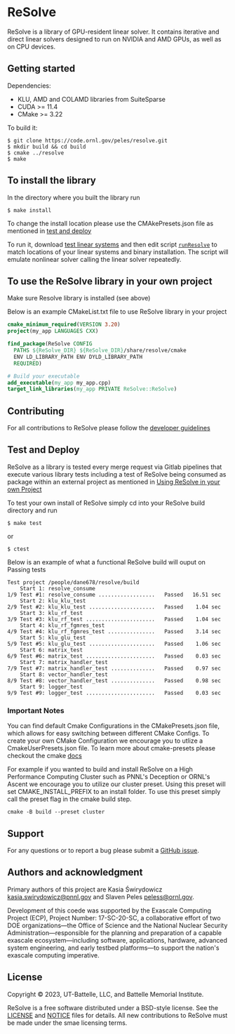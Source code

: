 # ReSolve

ReSolve is a library of GPU-resident linear solver. It contains iterative and direct linear solvers designed to run on NVIDIA and AMD GPUs, as well as on CPU devices.

## Getting started

Dependencies:
- KLU, AMD and COLAMD libraries from SuiteSparse
- CUDA >= 11.4
- CMake >= 3.22

To build it:
```shell
$ git clone https://code.ornl.gov/peles/resolve.git
$ mkdir build && cd build
$ cmake ../resolve
$ make
```

## To install the library 
In the directory where you built the library run
```shell
$ make install
```

To change the install location please use the CMAkePresets.json file as mentioned in [test and deploy](#test-and-deploy)

To run it, download [test linear systems](https://github.com/NREL/opf_matrices/tree/master/acopf/activsg10k) and then edit script [`runResolve`](runResolve) to match locations of your linear systems and binary installation. The script will emulate nonlinear solver calling the linear solver repeatedly.

## To use the ReSolve library in your own project
Make sure Resolve library is installed (see above)

Below is an example CMakeList.txt file to use ReSolve library in your project
```cmake
cmake_minimum_required(VERSION 3.20)
project(my_app LANGUAGES CXX)

find_package(ReSolve CONFIG 
  PATHS ${ReSolve_DIR} ${ReSolve_DIR}/share/resolve/cmake
  ENV LD_LIBRARY_PATH ENV DYLD_LIBRARY_PATH
  REQUIRED)

# Build your executable 
add_executable(my_app my_app.cpp)
target_link_libraries(my_app PRIVATE ReSolve::ReSolve)
```


## Contributing

For all contributions to ReSolve please follow the [developer guidelines](CONTRIBUTING.md)



## Test and Deploy

ReSolve as a library is tested every merge request via Gitlab pipelines that execute various library tests including a test of ReSolve being consumed as package within an external project as mentioned in [Using ReSolve in your own Project](#to-use-the-resolve-library-in-your-own-project)

To test your own install of ReSolve simply cd into your ReSolve build directory and run 

```shell
$ make test
```

or

```shell
$ ctest
```

Below is an example of what a functional ReSolve build will ouput on Passing tests

```text
Test project /people/dane678/resolve/build
    Start 1: resolve_consume
1/9 Test #1: resolve_consume ..................   Passed   16.51 sec
    Start 2: klu_klu_test
2/9 Test #2: klu_klu_test .....................   Passed    1.04 sec
    Start 3: klu_rf_test
3/9 Test #3: klu_rf_test ......................   Passed    1.04 sec
    Start 4: klu_rf_fgmres_test
4/9 Test #4: klu_rf_fgmres_test ...............   Passed    3.14 sec
    Start 5: klu_glu_test
5/9 Test #5: klu_glu_test .....................   Passed    1.06 sec
    Start 6: matrix_test
6/9 Test #6: matrix_test ......................   Passed    0.03 sec
    Start 7: matrix_handler_test
7/9 Test #7: matrix_handler_test ..............   Passed    0.97 sec
    Start 8: vector_handler_test
8/9 Test #8: vector_handler_test ..............   Passed    0.98 sec
    Start 9: logger_test
9/9 Test #9: logger_test ......................   Passed    0.03 sec
```

### Important Notes

You can find default Cmake Configurations in the CMakePresets.json file, which allows for easy switching between different CMake Configs. To create your own CMake Configuration we encourage you to utlize a CmakeUserPresets.json file. To learn more about cmake-presets please checkout the cmake [docs](https://cmake.org/cmake/help/latest/manual/cmake-presets.7.html) 

For example if you wanted to build and install ReSolve on a High Performance Computing Cluster such as PNNL's Deception or ORNL's Ascent we encourage you to utilize our cluster preset. Using this preset will set CMAKE_INSTALL_PREFIX to an install folder. To use this preset simply call the preset flag in the cmake build step. 

```shell
cmake -B build --preset cluster
```

## Support
For any questions or to report a bug please submit a [GitHub issue](https://github.com/ORNL/ReSolve/issues). 

## Authors and acknowledgment
Primary authors of this project are Kasia &#346;wirydowicz <kasia.swirydowicz@pnnl.gov> and Slaven Peles <peless@ornl.gov>.

Development of this coede was supported by the Exascale Computing Project (ECP), Project Number: 17-SC-20-SC, a collaborative effort of two DOE organizations—the Office of Science and the National Nuclear Security Administration—responsible for the planning and preparation of a capable exascale ecosystem—including software, applications, hardware, advanced system engineering, and early testbed platforms—to support the nation's exascale computing imperative.

## License
Copyright &copy; 2023, UT-Battelle, LLC, and Battelle Memorial Institute.

ReSolve is a free software distributed under a BSD-style license. See the [LICENSE](LICENSE) and [NOTICE](NOTICE) files for details. All new contributions to ReSolve must be made under the smae licensing terms.
